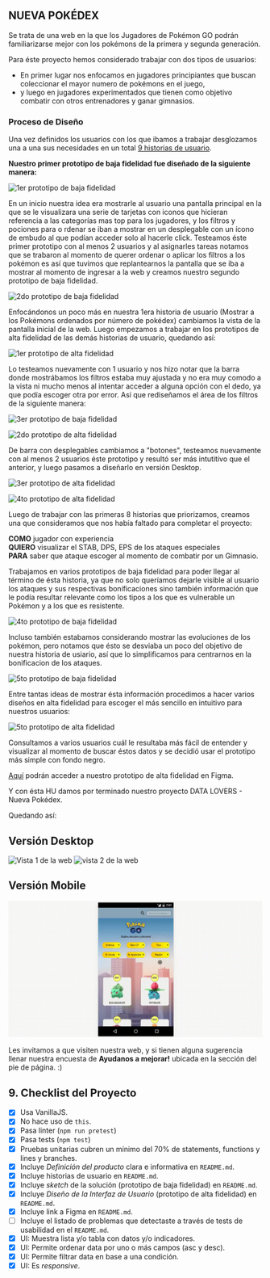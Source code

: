 ## NUEVA POKÉDEX

Se trata de una web en la que los Jugadores de Pokémon GO podrán familiarizarse mejor con los pokémons de la primera y segunda generación.

Para éste proyecto hemos considerado trabajar con dos tipos de usuarios:
- En primer lugar nos enfocamos en jugadores principiantes que buscan coleccionar el mayor numero de pokémons en el juego,
- y luego en jugadores experimentados que tienen como objetivo combatir con otros entrenadores y ganar gimnasios.

### Proceso de Diseño

Una vez definidos los usuarios con los que ibamos a trabajar desglozamos una a una sus necesidades en un total [9 historias de usuario](https://trello.com/b/d4r6cbB8/data-lovers).

**Nuestro primer prototipo de baja fidelidad fue diseñado de la siguiente manera:**

![1er prototipo de baja fidelidad](./img_readme/HU.png)

En un inicio nuestra idea era mostrarle al usuario una pantalla principal en la que se le visualizara una serie de tarjetas con iconos que hicieran referencia a las categorías mas top para los jugadores, y los filtros y pociones para o rdenar se iban a mostrar en un desplegable con un ícono de embudo al que podían acceder solo al hacerle click.
Testeamos éste primer prototipo con al menos 2 usuarios y al asignarles tareas notamos que se trabaron al momento de querer ordenar o aplicar los filtros a los pokémon es así que tuvimos que replantearnos la pantalla que se iba a mostrar al momento de ingresar a la web y creamos nuestro segundo prototipo de baja fidelidad.

![2do prototipo de baja fidelidad](./img_readme/HU-1.png)

Enfocándonos un poco más en nuestra 1era historia de usuario (Mostrar a los Pokémons ordenados por número de pokédex)  cambiamos la vista de la pantalla inicial de la web.
Luego empezamos a trabajar en los prototipos de alta fidelidad de las demás historias de usuario, quedando así:

![1er prototipo de alta fidelidad](./img_readme/prototipo1.png)

Lo testeamos nuevamente con 1 usuario y nos hizo notar que la barra donde mostrábamos los filtros estaba muy ajustada y no era muy comodo a la vista ni mucho menos al intentar acceder a alguna opción con el dedo, ya que podía escoger otra por error. Así que rediseñamos el área de los filtros de la siguiente manera:

![3er prototipo de baja fidelidad](./img_readme/HU-2y3.png)

![2do prototipo de alta fidelidad](./img_readme/prototipo2.png)

 De barra con desplegables cambiamos a "botones", testeamos nuevamente con al menos 2 usuarios éste prototipo y resultó ser más intutitivo que el anterior, y luego pasamos a diseñarlo en versión Desktop.

![3er prototipo de alta fidelidad](./img_readme/prototipo3.png)

![4to prototipo de alta fidelidad](./img_readme/prototipo4.png)

Luego de trabajar con las primeras 8 historias que priorizamos, creamos una que consideramos que nos había faltado para completar el proyecto:

**COMO** jugador con experiencia  
**QUIERO** visualizar el STAB, DPS, EPS de los ataques especiales  
**PARA** saber que ataque escoger al momento de combatir por un Gimnasio.

Trabajamos en varios prototipos de baja fidelidad para poder llegar al término de ésta historia, ya que no solo queríamos dejarle visible al usuario los ataques y sus respectivas bonificaciones sino también información que le podía resultar relevante como los tipos a los que es vulnerable un Pokémon y a los que es resistente.

![4to prototipo de baja fidelidad](./img_readme/HU-9.1.jpeg)

Incluso también estabamos considerando mostrar las evoluciones de los pokémon, pero notamos que ésto se desviaba un poco del objetivo de nuestra historia de usiario, así que lo simplificamos para centrarnos en la bonificacion de los ataques.

![5to prototipo de baja fidelidad](./img_readme/HU-9.2.png)

Entre tantas ideas de mostrar ésta información procedimos a hacer varios diseños en alta fidelidad para escoger el más sencillo en intuitivo para nuestros usuarios:

![5to prototipo de alta fidelidad](./img_readme/prototipo5.png)

Consultamos a varios usuarios cuál le resultaba más fácil de entender y visualizar al momento de buscar éstos datos y se decidió usar el prototipo más simple con fondo negro.

[Aquí](https://www.figma.com/file/wHKJrtfoKdeg3MppD8o1rK/POKEMON-GO?node-id=0%3A1) podrán acceder a nuestro prototipo de alta fidelidad en Figma.

Y con ésta HU damos por terminado nuestro proyecto DATA LOVERS - Nueva Pokédex.

Quedando así:

## Versión Desktop
![Vista 1 de la web](./img_readme/vista1.gif)
![vista 2 de la web](./img_readme/vista2.gif)

## Versión Mobile
![vista 2 de la web](./img_readme/vista_mobile.gif)

Les invitamos a que visiten nuestra web, y si tienen alguna sugerencia llenar nuestra encuesta de **Ayudanos a mejorar!**  ubicada en la sección del pie de página. :)

## 9. Checklist del Proyecto

* [x] Usa VanillaJS.
* [x] No hace uso de `this`.
* [x] Pasa linter (`npm run pretest`)
* [x] Pasa tests (`npm test`)
* [x] Pruebas unitarias cubren un mínimo del 70% de statements, functions y
  lines y branches.
* [x] Incluye _Definición del producto_ clara e informativa en `README.md`.
* [x] Incluye historias de usuario en `README.md`.
* [x] Incluye _sketch_ de la solución (prototipo de baja fidelidad) en
  `README.md`.
* [x] Incluye _Diseño de la Interfaz de Usuario_ (prototipo de alta fidelidad)
  en `README.md`.
* [x] Incluye link a Figma en `README.md`.
* [ ] Incluye el listado de problemas que detectaste a través de tests de
  usabilidad en el `README.md`.
* [x] UI: Muestra lista y/o tabla con datos y/o indicadores.
* [x] UI: Permite ordenar data por uno o más campos (asc y desc).
* [x] UI: Permite filtrar data en base a una condición.
* [x] UI: Es _responsive_.

